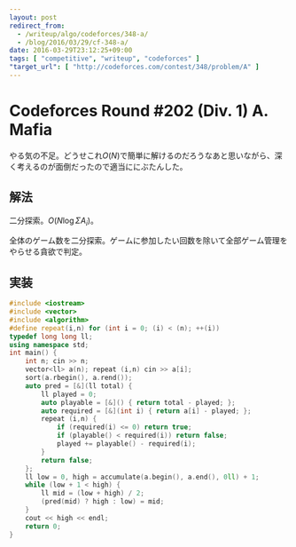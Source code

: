 ```yaml
---
layout: post
redirect_from:
  - /writeup/algo/codeforces/348-a/
  - /blog/2016/03/29/cf-348-a/
date: 2016-03-29T23:12:25+09:00
tags: [ "competitive", "writeup", "codeforces" ]
"target_url": [ "http://codeforces.com/contest/348/problem/A" ]
---
```


# Codeforces Round #202 (Div. 1) A. Mafia

やる気の不足。どうせこれ$O(N)$で簡単に解けるのだろうなあと思いながら、深く考えるのが面倒だったので適当ににぶたんした。

## 解法

二分探索。$O(N\log \Sigma A_i)$。

全体のゲーム数を二分探索。ゲームに参加したい回数を除いて全部ゲーム管理をやらせる貪欲で判定。

## 実装

``` c++
#include <iostream>
#include <vector>
#include <algorithm>
#define repeat(i,n) for (int i = 0; (i) < (n); ++(i))
typedef long long ll;
using namespace std;
int main() {
    int n; cin >> n;
    vector<ll> a(n); repeat (i,n) cin >> a[i];
    sort(a.rbegin(), a.rend());
    auto pred = [&](ll total) {
        ll played = 0;
        auto playable = [&]() { return total - played; };
        auto required = [&](int i) { return a[i] - played; };
        repeat (i,n) {
            if (required(i) <= 0) return true;
            if (playable() < required(i)) return false;
            played += playable() - required(i);
        }
        return false;
    };
    ll low = 0, high = accumulate(a.begin(), a.end(), 0ll) + 1;
    while (low + 1 < high) {
        ll mid = (low + high) / 2;
        (pred(mid) ? high : low) = mid;
    }
    cout << high << endl;
    return 0;
}
```
